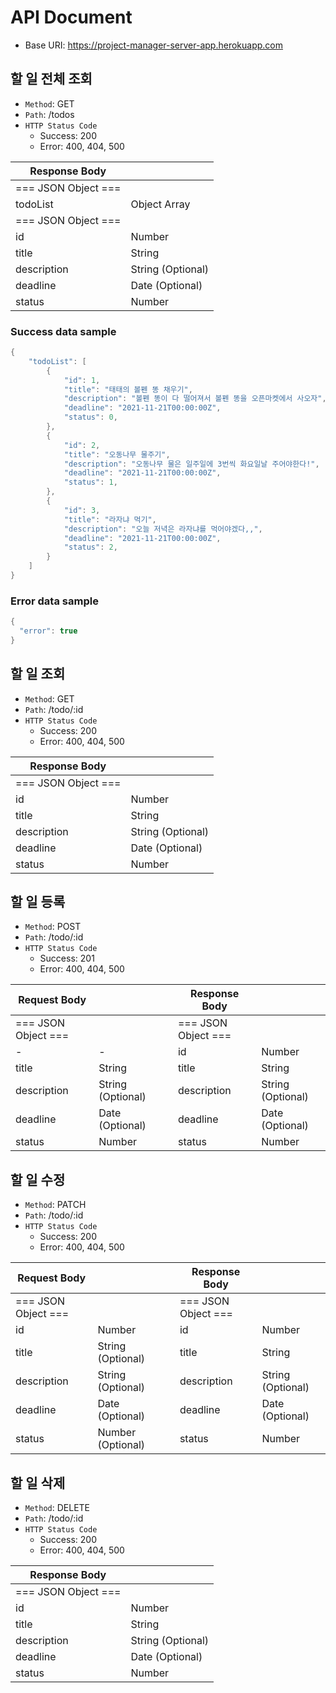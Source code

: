 # API Document

- Base URI: https://project-manager-server-app.herokuapp.com

## 할 일 전체 조회

- `Method`: GET
- `Path`: /todos
- `HTTP Status Code`
    - Success: 200
    - Error: 400, 404, 500

| Response Body                   ||
| ------------ | ----------------- |
| === JSON Object ===             ||
| todoList     | Object Array      |
| === JSON Object ===             ||
| id           | Number            |
| title        | String            |
| description  | String (Optional) |
| deadline     | Date (Optional)   |
| status       | Number            |

### Success data sample

~~~swift
{
    "todoList": [
        {
            "id": 1,
            "title": "태태의 볼펜 똥 채우기",
            "description": "볼펜 똥이 다 떨어져서 볼펜 똥을 오픈마켓에서 사오자",
            "deadline": "2021-11-21T00:00:00Z",
            "status": 0,
        },
        {
            "id": 2,
            "title": "오동나무 물주기",
            "description": "오동나무 물은 일주일에 3번씩 화요일날 주어야한다!",
            "deadline": "2021-11-21T00:00:00Z",
            "status": 1,
        },
        {
            "id": 3,
            "title": "라자냐 먹기",
            "description": "오늘 저녁은 라자냐를 먹어야겠다,,",
            "deadline": "2021-11-21T00:00:00Z",
            "status": 2,
        }
    ]
}
~~~

### Error data sample

~~~swift
{
  "error": true
}
~~~



## 할 일 조회

- `Method`: GET
- `Path`: /todo/:id
- `HTTP Status Code`
    - Success: 200
    - Error: 400, 404, 500

| Response Body                   ||
| ------------ | ----------------- |
| === JSON Object ===             ||
| id           | Number            |
| title        | String            |
| description  | String (Optional) |
| deadline     | Date (Optional)   |
| status       | Number            |



## 할 일 등록

- `Method`: POST
- `Path`: /todo/:id
- `HTTP Status Code`
    - Success: 201
    - Error: 400, 404, 500

| Request Body                    || | Response Body                   ||
| -----------  | ----------------- |-| ------------ | ----------------- |
| === JSON Object ===             || | === JSON Object ===             ||
| -            | -                 | | id           | Number            |
| title        | String            | | title        | String            |
| description  | String (Optional) | | description  | String (Optional) |
| deadline     | Date (Optional)   | | deadline     | Date (Optional)   |
| status       | Number            | | status       | Number            |



## 할 일 수정

- `Method`: PATCH
- `Path`: /todo/:id
- `HTTP Status Code`
    - Success: 200
    - Error: 400, 404, 500

| Request Body                    || | Response Body                   ||
| -----------  | ----------------- |-| ------------ | ----------------- |
| === JSON Object  ===            || | === JSON Object  ===            ||
| id           | Number            | | id           | Number            |
| title        | String (Optional) | | title        | String            |
| description  | String (Optional) | | description  | String (Optional) |
| deadline     | Date (Optional)   | | deadline     | Date (Optional)   |
| status       | Number (Optional) | | status       | Number            |

## 할 일 삭제

- `Method`: DELETE
- `Path`: /todo/:id
- `HTTP Status Code`
    - Success: 200
    - Error: 400, 404, 500

| Response Body                   ||
| ------------ | ----------------- |
| === JSON Object  ===            ||
| id           | Number            |
| title        | String            |
| description  | String (Optional) |
| deadline     | Date (Optional)   |
| status       | Number            |